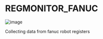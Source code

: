 # REGMONITOR_FANUC
![image](https://github.com/VictorOliveiraGM/REGMONITOR_FANUC/assets/144019138/abbb7c39-055d-4a7f-908c-540f06de77be)

Collecting data from fanuc robot registers
